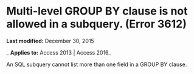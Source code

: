 
# Multi-level GROUP BY clause is not allowed in a subquery. (Error 3612)

 **Last modified:** December 30, 2015

 _ **Applies to:** Access 2013 | Access 2016_

An SQL subquery cannot list more than one field in a GROUP BY clause.

